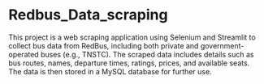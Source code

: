 # Redbus_Data_scraping
This project is a web scraping application using Selenium and Streamlit to collect bus data from RedBus, including both private and government-operated buses (e.g., TNSTC). The scraped data includes details such as bus routes, names, departure times, ratings, prices, and available seats. The data is then stored in a MySQL database for further use.
